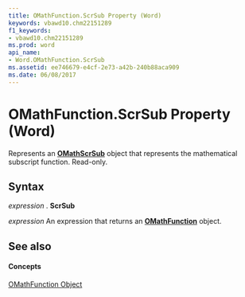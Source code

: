 ```yaml
---
title: OMathFunction.ScrSub Property (Word)
keywords: vbawd10.chm22151289
f1_keywords:
- vbawd10.chm22151289
ms.prod: word
api_name:
- Word.OMathFunction.ScrSub
ms.assetid: ee746679-e4cf-2e73-a42b-240b88aca909
ms.date: 06/08/2017
---
```



# OMathFunction.ScrSub Property (Word)

Represents an  **[OMathScrSub](Word.OMathScrSub.md)** object that represents the mathematical subscript function. Read-only.


## Syntax

 _expression_ . **ScrSub**

 _expression_ An expression that returns an **[OMathFunction](Word.OMathFunction.md)** object.


## See also


#### Concepts


[OMathFunction Object](Word.OMathFunction.md)

